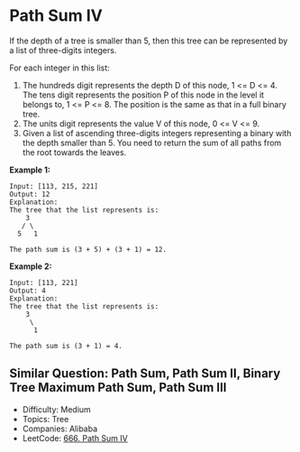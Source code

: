 # Path Sum IV

If the depth of a tree is smaller than 5, then this tree can be represented by a list of three-digits integers.

For each integer in this list:
1. The hundreds digit represents the depth D of this node, 1 <= D <= 4.
The tens digit represents the position P of this node in the level it belongs to, 1 <= P <= 8. The position is the same as that in a full binary tree.
2. The units digit represents the value V of this node, 0 <= V <= 9.
3. Given a list of ascending three-digits integers representing a binary with the depth smaller than 5. You need to return the sum of all paths from the root towards the leaves.

**Example 1:**
```
Input: [113, 215, 221]
Output: 12
Explanation: 
The tree that the list represents is:
    3
   / \
  5   1

The path sum is (3 + 5) + (3 + 1) = 12.
```
**Example 2:**
```
Input: [113, 221]
Output: 4
Explanation: 
The tree that the list represents is: 
    3
     \
      1

The path sum is (3 + 1) = 4.
```

Similar Question: Path Sum, Path Sum II, Binary Tree Maximum Path Sum, Path Sum III
---

* Difficulty: Medium
* Topics: Tree
* Companies: Alibaba
* LeetCode: [666. Path Sum IV](https://leetcode.com/problems/path-sum-iv/description/)
